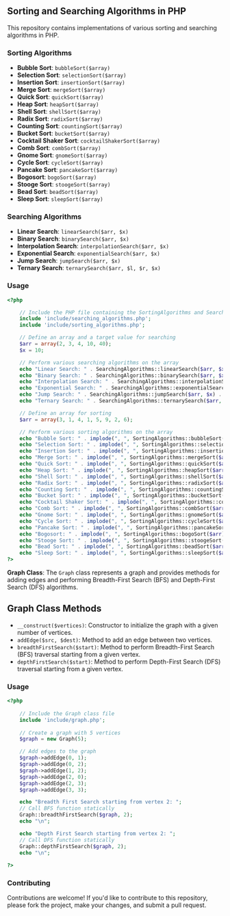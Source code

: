## Sorting and Searching Algorithms in PHP

This repository contains implementations of various sorting and searching algorithms in PHP.

### Sorting Algorithms

- **Bubble Sort**: `bubbleSort($array)`
- **Selection Sort**: `selectionSort($array)`
- **Insertion Sort**: `insertionSort($array)`
- **Merge Sort**: `mergeSort($array)`
- **Quick Sort**: `quickSort($array)`
- **Heap Sort**: `heapSort($array)`
- **Shell Sort**: `shellSort($array)`
- **Radix Sort**: `radixSort($array)`
- **Counting Sort**: `countingSort($array)`
- **Bucket Sort**: `bucketSort($array)`
- **Cocktail Shaker Sort**: `cocktailShakerSort($array)`
- **Comb Sort**: `combSort($array)`
- **Gnome Sort**: `gnomeSort($array)`
- **Cycle Sort**: `cycleSort($array)`
- **Pancake Sort**: `pancakeSort($array)`
- **Bogosort**: `bogoSort($array)`
- **Stooge Sort**: `stoogeSort($array)`
- **Bead Sort**: `beadSort($array)`
- **Sleep Sort**: `sleepSort($array)`

### Searching Algorithms

- **Linear Search**: `linearSearch($arr, $x)`
- **Binary Search**: `binarySearch($arr, $x)`
- **Interpolation Search**: `interpolationSearch($arr, $x)`
- **Exponential Search**: `exponentialSearch($arr, $x)`
- **Jump Search**: `jumpSearch($arr, $x)`
- **Ternary Search**: `ternarySearch($arr, $l, $r, $x)`

### Usage

```php
<?php

    // Include the PHP file containing the SortingAlgorithms and SearchingAlgorithms classes
    include 'include/searching_algorithms.php';
    include 'include/sorting_algorithms.php';

    // Define an array and a target value for searching
    $arr = array(2, 3, 4, 10, 40);
    $x = 10;

    // Perform various searching algorithms on the array
    echo "Linear Search: " . SearchingAlgorithms::linearSearch($arr, $x) . "\n";
    echo "Binary Search: " . SearchingAlgorithms::binarySearch($arr, $x) . "\n";
    echo "Interpolation Search: " . SearchingAlgorithms::interpolationSearch($arr, $x) . "\n";
    echo "Exponential Search: " . SearchingAlgorithms::exponentialSearch($arr, $x) . "\n";
    echo "Jump Search: " . SearchingAlgorithms::jumpSearch($arr, $x) . "\n";
    echo "Ternary Search: " . SearchingAlgorithms::ternarySearch($arr, 0, count($arr) - 1, $x) . "\n";

    // Define an array for sorting
    $arr = array(3, 1, 4, 1, 5, 9, 2, 6);

    // Perform various sorting algorithms on the array
    echo "Bubble Sort: " . implode(", ", SortingAlgorithms::bubbleSort($arr)) . "\n";
    echo "Selection Sort: " . implode(", ", SortingAlgorithms::selectionSort($arr)) . "\n";
    echo "Insertion Sort: " . implode(", ", SortingAlgorithms::insertionSort($arr)) . "\n";
    echo "Merge Sort: " . implode(", ", SortingAlgorithms::mergeSort($arr)) . "\n";
    echo "Quick Sort: " . implode(", ", SortingAlgorithms::quickSort($arr)) . "\n";
    echo "Heap Sort: " . implode(", ", SortingAlgorithms::heapSort($arr)) . "\n";
    echo "Shell Sort: " . implode(", ", SortingAlgorithms::shellSort($arr)) . "\n";
    echo "Radix Sort: " . implode(", ", SortingAlgorithms::radixSort($arr)) . "\n";
    echo "Counting Sort: " . implode(", ", SortingAlgorithms::countingSort($arr)) . "\n";
    echo "Bucket Sort: " . implode(", ", SortingAlgorithms::bucketSort($arr)) . "\n";
    echo "Cocktail Shaker Sort: " . implode(", ", SortingAlgorithms::cocktailShakerSort($arr)) . "\n";
    echo "Comb Sort: " . implode(", ", SortingAlgorithms::combSort($arr)) . "\n";
    echo "Gnome Sort: " . implode(", ", SortingAlgorithms::gnomeSort($arr)) . "\n";
    echo "Cycle Sort: " . implode(", ", SortingAlgorithms::cycleSort($arr)) . "\n";
    echo "Pancake Sort: " . implode(", ", SortingAlgorithms::pancakeSort($arr)) . "\n";
    echo "Bogosort: " . implode(", ", SortingAlgorithms::bogoSort($arr)) . "\n";
    echo "Stooge Sort: " . implode(", ", SortingAlgorithms::stoogeSort($arr)) . "\n";
    echo "Bead Sort: " . implode(", ", SortingAlgorithms::beadSort($arr)) . "\n";
    echo "Sleep Sort: " . implode(", ", SortingAlgorithms::sleepSort($arr)) . "\n";
?>
```



**Graph Class**: The `Graph` class represents a graph and provides methods for adding edges and performing Breadth-First Search (BFS) and Depth-First Search (DFS) algorithms.

## Graph Class Methods

- `__construct($vertices)`: Constructor to initialize the graph with a given number of vertices.
- `addEdge($src, $dest)`: Method to add an edge between two vertices.
- `breadthFirstSearch($start)`: Method to perform Breadth-First Search (BFS) traversal starting from a given vertex.
- `depthFirstSearch($start)`: Method to perform Depth-First Search (DFS) traversal starting from a given vertex.

### Usage


```php
<?php
    
    // Include the Graph class file
    include 'include/graph.php';
    
    // Create a graph with 5 vertices
    $graph = new Graph(5);

    // Add edges to the graph
    $graph->addEdge(0, 1);
    $graph->addEdge(0, 2);
    $graph->addEdge(1, 2);
    $graph->addEdge(2, 0);
    $graph->addEdge(2, 3);
    $graph->addEdge(3, 3);

    echo "Breadth First Search starting from vertex 2: ";
    // Call BFS function statically
    Graph::breadthFirstSearch($graph, 2);
    echo "\n";

    echo "Depth First Search starting from vertex 2: ";
    // Call DFS function statically
    Graph::depthFirstSearch($graph, 2);
    echo "\n";
    
?>
```





### Contributing

Contributions are welcome! If you'd like to contribute to this repository, please fork the project, make your changes, and submit a pull request.

